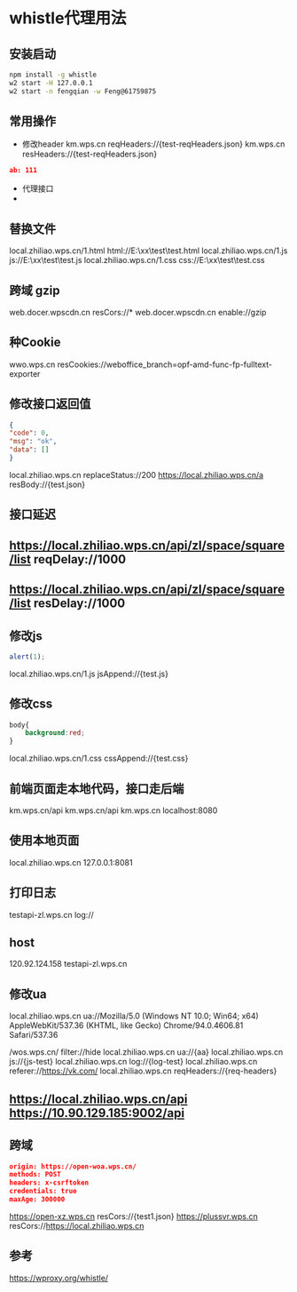 # whistle代理用法

## 安装启动
```bash
npm install -g whistle
w2 start -H 127.0.0.1 
w2 start -n fengqian -w Feng@61759875
```
## 常用操作

- 修改header
km.wps.cn reqHeaders://{test-reqHeaders.json}
km.wps.cn resHeaders://{test-reqHeaders.json}
```test-reqHeaders.json
ab: 111
```

- 代理接口
- 


## 替换文件
local.zhiliao.wps.cn/1.html html://E:\xx\test\test.html
local.zhiliao.wps.cn/1.js js://E:\xx\test\test.js
local.zhiliao.wps.cn/1.css css://E:\xx\test\test.css
## 跨域 gzip
web.docer.wpscdn.cn resCors://*
web.docer.wpscdn.cn enable://gzip

## 种Cookie
wwo.wps.cn resCookies://weboffice_branch=opf-amd-func-fp-fulltext-exporter
## 修改接口返回值
``` test.json
{
"code": 0,
"msg": "ok",
"data": []
}
```
local.zhiliao.wps.cn replaceStatus://200
https://local.zhiliao.wps.cn/a resBody://{test.json}

## 接口延迟
## https://local.zhiliao.wps.cn/api/zl/space/square/list  reqDelay://1000
## https://local.zhiliao.wps.cn/api/zl/space/square/list  resDelay://1000

## 修改js
``` test.js
alert(1);
```
local.zhiliao.wps.cn/1.js jsAppend://{test.js}

## 修改css
```test.css
body{
	background:red;
}
```
local.zhiliao.wps.cn/1.css cssAppend://{test.css}


## 前端页面走本地代码，接口走后端
km.wps.cn/api km.wps.cn/api
km.wps.cn localhost:8080


## 使用本地页面
local.zhiliao.wps.cn 127.0.0.1:8081

## 打印日志
testapi-zl.wps.cn log://
## host
120.92.124.158 testapi-zl.wps.cn

## 修改ua
local.zhiliao.wps.cn ua://Mozilla/5.0 (Windows NT 10.0; Win64; x64) AppleWebKit/537.36 (KHTML, like Gecko) Chrome/94.0.4606.81 Safari/537.36

/wos.wps.cn/ filter://hide
local.zhiliao.wps.cn ua://{aa}
local.zhiliao.wps.cn js://{js-test}
local.zhiliao.wps.cn log://{log-test}
local.zhiliao.wps.cn referer://https://vk.com/
local.zhiliao.wps.cn reqHeaders://{req-headers}

## https://local.zhiliao.wps.cn/api  https://10.90.129.185:9002/api
## 跨域
``` test1.json
origin: https://open-woa.wps.cn/
methods: POST
headers: x-csrftoken
credentials: true
maxAge: 300000
```
https://open-xz.wps.cn  resCors://{test1.json}
https://plussvr.wps.cn resCors://https://local.zhiliao.wps.cn


## 参考
https://wproxy.org/whistle/
